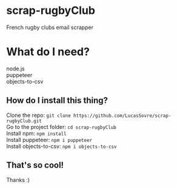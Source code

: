 # scrap-rugbyClub

French rugby clubs email scrapper


# What do I need?

node.js  
puppeteer  
objects-to-csv  

## How do I install this thing?

Clone the repo: `git clone https://github.com/LucasSovre/scrap-rugbyClub.git`  
Go to the project folder: `cd scrap-rugbyClub`  
Install npm: `npm install`  
Install puppeteer: `npm i puppeteer`  
Install objects-to-csv: `npm i objects-to-csv`  

## That's so cool!

Thanks :)
